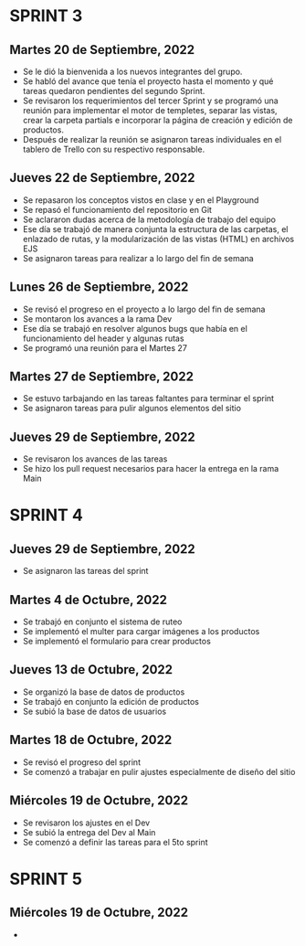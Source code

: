 # SPRINT 3

## Martes 20 de Septiembre, 2022
* Se le dió la bienvenida a los nuevos integrantes del grupo. 
* Se habló del avance que tenía el proyecto hasta el momento y qué tareas quedaron pendientes del segundo Sprint.
* Se revisaron los requerimientos del tercer Sprint y se programó una reunión para implementar el motor de templetes, separar las vistas, crear la carpeta partials e incorporar la página de creación y edición de productos.
* Después de realizar la reunión se asignaron tareas individuales en el tablero de Trello con su respectivo responsable.

## Jueves 22 de Septiembre, 2022
* Se repasaron los conceptos vistos en clase y en el Playground
* Se repasó el funcionamiento del repositorio en Git
* Se aclararon dudas acerca de la metodología de trabajo del equipo
* Ese día se trabajó de manera conjunta la estructura de las carpetas, el enlazado de rutas, y la modularización 
de las vistas (HTML) en archivos EJS
* Se asignaron tareas para realizar a lo largo del fin de semana

## Lunes 26 de Septiembre, 2022
* Se revisó el progreso en el proyecto a lo largo del fin de semana
* Se montaron los avances a la rama Dev
* Ese día se trabajó en resolver algunos bugs que había en el funcionamiento del header y algunas rutas
* Se programó una reunión para el Martes 27

## Martes 27 de Septiembre, 2022
* Se estuvo tarbajando en las tareas faltantes para terminar el sprint
* Se asignaron tareas para pulir algunos elementos del sitio

## Jueves 29 de Septiembre, 2022
* Se revisaron los avances de las tareas
* Se hizo los pull request necesarios para hacer la entrega en la rama Main


# SPRINT 4

## Jueves 29 de Septiembre, 2022
* Se asignaron las tareas del sprint

## Martes 4 de Octubre, 2022
* Se trabajó en conjunto el sistema de ruteo
* Se implementó el multer para cargar imágenes a los productos
* Se implementó el formulario para crear productos

## Jueves 13 de Octubre, 2022
* Se organizó la base de datos de productos
* Se trabajó en conjunto la edición de productos
* Se subió la base de datos de usuarios

## Martes 18 de Octubre, 2022
* Se revisó el progreso del sprint
* Se comenzó a trabajar en pulir ajustes especialmente de diseño del sitio

## Miércoles 19 de Octubre, 2022
* Se revisaron los ajustes en el Dev
* Se subió la entrega del Dev al Main
* Se comenzó a definir las tareas para el 5to sprint


# SPRINT 5

## Miércoles 19 de Octubre, 2022
*